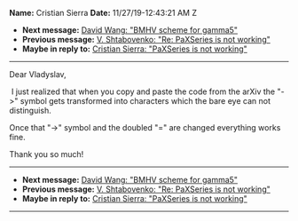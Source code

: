 **Name:** Cristian Sierra
**Date:** 11/27/19-12:43:21 AM Z

  - **Next message:** [David Wang: "BMHV scheme for gamma5"](1552.html)
  - **Previous message:** [V. Shtabovenko: "Re: PaXSeries is not
    working"](1550.html)
  - **Maybe in reply to:** [Cristian Sierra: "PaXSeries is not
    working"](1549.html)

-----

Dear Vladyslav,  

 I just realized that when you copy and paste the code from the arXiv
the "-\>" symbol gets transformed into characters which the bare eye can
not distinguish.  

Once that "-\>" symbol and the doubled "=" are changed everything works
fine.  

Thank you so much\!  

-----

  - **Next message:** [David Wang: "BMHV scheme for gamma5"](1552.html)
  - **Previous message:** [V. Shtabovenko: "Re: PaXSeries is not
    working"](1550.html)
  - **Maybe in reply to:** [Cristian Sierra: "PaXSeries is not
    working"](1549.html)

-----

